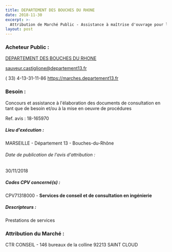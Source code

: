 ```yaml
---
title: DEPARTEMENT DES BOUCHES DU RHONE
date: 2018-11-30
excerpt: >-
  Attribution de Marché Public - Assistance à maîtrise d'ouvrage pour l'accompagnement opérationnel sur les marchés
layout: post
---
```


### Acheteur Public : 
<a href="/acheteur-137/siren-221300015"> DEPARTEMENT DES BOUCHES DU RHONE</a><br/>



sauveur.castiglione@departement13.fr

( 33) 4-13-31-11-86
https://marches.departement13.fr
### Besoin :

Concours et assistance à l'élaboration des documents de consultation en tant que de besoin et/ou à la mise en oeuvre de procédures

Ref. avis : 18-165970


##### Lieu d'exécution :

MARSEILLE - Département 13 - Bouches-du-Rhône

###### Date de publication de l'avis d'attribution : 
30/11/2018

##### Codes CPV concerné(s) :
CPV71318000 - **Services de conseil et de consultation en ingénierie** <br/>

##### Descripteurs :
Prestations de services <br/>

### Attribution du Marché :
CTR CONSEIL - 146 bureaux de la colline 92213 SAINT CLOUD <br/>
